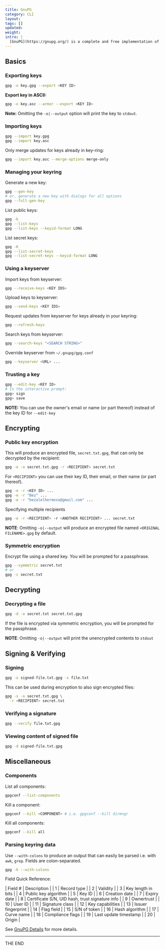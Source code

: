 ```yaml
---
title: GnuPG
category: CLI
layout:
tags: []
updated:
weight:
intro: |
  [GnuPG](https://gnupg.org/) is a complete and free implementation of the OpenPGP standard.
---
```


Basics
---------------

### Exporting keys

```bash
gpg -o key.gpg --export <KEY ID>
```

__Export key in ASCII:__

```bash
gpg -o key.asc --armor --export <KEY ID>
```

__Note:__ Omitting the `-o|--output` option will print the key to `stdout`.

### Importing keys

```bash
gpg --import key.gpg
gpg --import key.asc
```

Only merge updates for keys already in key-ring:

```bash
gpg --import key.asc --merge-options merge-only
```

### Managing your keyring

Generate a new key:

```bash
gpg --gen-key
# or, generate a new key with dialogs for all options
gpg --full-gen-key
```

List public keys:

```bash
gpg -k
gpg --list-keys
gpg --list-keys --keyid-format LONG
```

List secret keys:

```bash
gpg -K
gpg --list-secret-keys
gpg --list-secret-keys --keyid-format LONG
```

### Using a keyserver

Import keys from keyserver:

```bash
gpg --receive-keys <KEY IDS>
```

Upload keys to keyserver:

```bash
gpg --send-keys <KEY IDS>
```

Request updates from keyserver for keys already in your keyring:

```bash
gpg --refresh-keys
```

Search keys from keyserver:

```bash
gpg --search-keys "<SEARCH STRING>"
```

Override keyserver from `~/.gnupg/gpg.conf`

```bash
gpg --keyserver <URL> ...
```

### Trusting a key

```bash
gpg --edit-key <KEY ID>
# In the interactive prompt:
gpg> sign
gpg> save
```

__NOTE:__ You can use the owner's email or name (or part thereof) instead of the key ID for `--edit-key`


Encrypting
---------

### Public key encryption
This will produce an encrypted file, `secret.txt.gpg`, that can only be decrypted by the recipient:

```bash
gpg -e -o secret.txt.gpg -r <RECIPIENT> secret.txt
```

For `<RECIPIENT>` you can use their key ID, their email, or their name (or part thereof).

```bash
gpg -e -r <KEY ID> ...
gpg -e -r "Bez" ...
gpg -e -r "bezalelhermoso@gmail.com" ...
```

Specifying multiple recipients

```bash
gpg -e -r <RECIPIENT> -r <ANOTHER RECIPIENT> ... secret.txt
```

__NOTE__: Omitting `-o|--output` will produce an encrypted file named `<ORIGINAL FILENAME>.gpg` by default.

### Symmetric encryption

Encrypt file using a shared key. You will be prompted for a passphrase.

```bash
gpg --symmetric secret.txt
# or
gpg -c secret.txt
```

Decrypting
---------

### Decrypting a file

```bash
gpg -d -o secret.txt secret.txt.gpg
```

If the file is encrypted via symmetric encryption, you will be prompted for the passphrase.

__NOTE__: Omitting `-o|--output` will print the unencrypted contents to `stdout`

Signing & Verifying
---------

### Signing

```bash
gpg -o signed-file.txt.gpg -s file.txt
```

This can be used during encryption to also sign encrypted files:

```bash
gpg -s -o secret.txt.gpg \
  -r <RECIPIENT> secret.txt
```

### Verifying a signature

```bash
gpg --verify file.txt.gpg
```

### Viewing content of signed file

```bash
gpg -d signed-file.txt.gpg
```

Miscellaneous
----------

### Components

List all components:

```bash
gpgconf --list-components
```

Kill a component:

```bash
gpgconf --kill <COMPONENT> # i.e. gpgconf --kill dirmngr
```

Kill all components:
```bash
gpgconf --kill all
```

### Parsing keyring data

Use `--with-colons` to produce an output that can easily be parsed i.e. with `awk`, `grep`. Fields are colon-separated.

```bash
gpg -k --with-colons
```

Field Quick Reference:

| Field # | Description |
| 1       | Record type |
| 2       | Validity |
| 3       | Key length in bits |
| 4       | Public key algorithm |
| 5       | Key ID |
| 6       | Creation date |
| 7       | Expiry date |
| 8       | Certificate S/N, UID hash, trust signature info |
| 9       | Ownertrust |
| 10      | User ID |
| 11      | Signature class |
| 12      | Key capabilities |
| 13      | Issuer fingerprint |
| 14      | Flag field |
| 15      | S/N of token |
| 16      | Hash algorithm |
| 17      | Curve name |
| 18      | Compliance flags |
| 19      | Last update timestamp |
| 20      | Origin |

See [GnuPG Details](https://git.gnupg.org/cgi-bin/gitweb.cgi?p=gnupg.git;a=blob_plain;f=doc/DETAILS) for more details.

---

THE END
